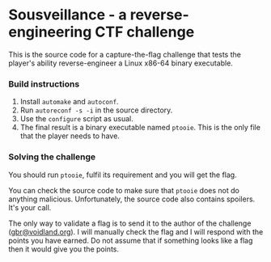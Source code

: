 # Sousveillance - a reverse-engineering CTF challenge

This is the source code for a capture-the-flag challenge that tests the player's ability reverse-engineer a Linux x86-64 binary executable.

### Build instructions

1. Install `automake` and `autoconf`.
2. Run `autoreconf -s -i` in the source directory.
3. Use the `configure` script as usual.
4. The final result is a binary executable named `ptooie`. This is the only file that the player needs to have.

### Solving the challenge

You should run `ptooie`, fulfil its requirement and you will get the flag.

You can check the source code to make sure that `ptooie` does not do anything malicious. Unfortunately, the source code also contains spoilers. It's your call.

The only way to validate a flag is to send it to the author of the challenge (gbr@voidland.org). I will manually check the flag and I will respond with the points you have earned. Do not assume that if something looks like a flag then it would give you the points.
